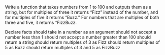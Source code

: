Write a function that takes numbers from 1 to 100 and outputs them as a string, but for multiples of three it returns “Fizz” instead of the number, and for multiples of five it returns “Buzz.” For numbers that are multiples of both three and five, it returns “FizzBuzz.

Declare facts
should take in a number as an argument
should not accept a number less than 1
should not accept a number greater than 100
should return a string
should return multiples of 3 as Fizz
should return multiples of 5 as Buzz
should return multiples of 3 and 5 as FizzBuzz
